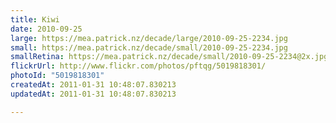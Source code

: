 ```yaml
---
title: Kiwi
date: 2010-09-25
large: https://mea.patrick.nz/decade/large/2010-09-25-2234.jpg
small: https://mea.patrick.nz/decade/small/2010-09-25-2234.jpg
smallRetina: https://mea.patrick.nz/decade/small/2010-09-25-2234@2x.jpg
flickrUrl: http://www.flickr.com/photos/pftqg/5019818301/
photoId: "5019818301"
createdAt: 2011-01-31 10:48:07.830213
updatedAt: 2011-01-31 10:48:07.830213

---
```


